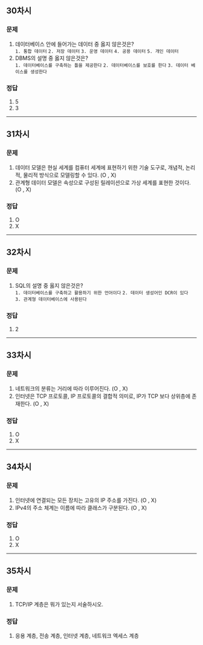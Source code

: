 ## 30차시

### 문제
  1. 데이터베이스 안에 들어가는 데이터 중 옳지 않은것은?
  <br>`1. 통합 데이터` `2. 저장 데이터` `3. 운영 데이터` `4. 공용 데이터` `5. 개인 데이터`
  2. DBMS의 설명 중 옳지 않은것은?
  <br> `1. 데이터베이스를 구축하는 틀을 제공한다` `2. 데이터베이스를 보호를 한다` `3. 데이터 베이스를 생성한다`

### 정답
  1. 5
  2. 3

---

## 31차시

### 문제
  1. 데이터 모델은 현실 세계를 컴퓨터 세계에 표현하기 위한 기술 도구로, 개념적, 논리적, 물리적
   방식으로 모델링할 수 있다. (O , X)
  2. 관계형 데이터 모델은 속성으로 구성된 릴레이션으로 가상 세계를 표현한 것이다. (O , X)

### 정답
  1. O
  2. X

---

## 32차시

### 문제
  1. SQL의 설명 중 옳지 않은것은?
  <br> `1. 데이터베이스를 구축하고 활용하기 위한 언어이다` `2. 데이터 생성어인 DCR이 있다 ` `3. 관계형 데이터베이스에 사용된다` 

### 정답
  1. 2

---

## 33차시

### 문제
  1. 네트워크의 분류는 거리에 따라 이루어진다. (O , X)
  2. 인터넷은 TCP 프로토콜, IP 프로토콜의 결합적 의미로, IP가 TCP 보다 상위층에 존재한다. (O , X)

### 정답
  1. O
  2. X

---

## 34차시

### 문제
  1. 인터넷에 연결되는 모든 장치는 고유의 IP 주소를 가진다. (O , X)
  2. IPv4의 주소 체계는 이름에 따라 클래스가 구분된다. (O , X)

### 정답
  1. O
  2. X

---

## 35차시

### 문제
  1. TCP/IP 계층은 뭐가 있는지 서술하시오.

### 정답 
  1. 응용 계층, 전송 계층, 인터넷 계층, 네트워크 엑세스 계층

